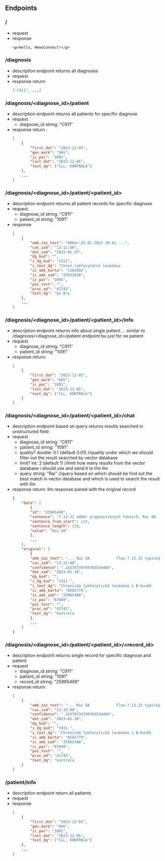 ## Endpoints

### /
- request
- response
    ```html
    <p>Hello, HemoConnect!</p>
    ```


### /diagnosis
- description
    endpoint returns all diagnoses
- request
- response
    return: 
    ```json
    ["C911", ...]
    ```
### /diagnosis/<diagnose_id>/patient
- description
    endpoint returns all patients for specific diagnose
- request
    - diagnose_id string: "C911"
- response
    return :
    ```json
    [
        {
            "first_dat": "2023-12-05",
            "gen_mark": "GHV",
            "ic_pac": "1091",
            "last_dat": "2023-12-05",
            "text_dg": ["CLL, KONTROLA"]
        },
        ...
    ]
    ```

### /diagnosis/<diagnose_id>/patient/<patient_id>
- description
    endpoint returns all patient records for specific diagnose
- request
    - diagnose_id string: "C911"
    - patient_id string: "1091"
- response
    ```json
    [
        {
            "amb_zaz_text": "Odběr:25.01.2023 10:41 ...",
            "cas_zad": "12:11:00",
            "dat_zad": "2023-01-25",
            "dg_kod": "",
            "i_dg_kod": "C911",
            "i_text_dg": "Chron.lymfocytární leukémie                                 ",
            "ic_amb_karta": "1162492",
            "ic_amb_zad": "25933638",
            "ic_pac": "1091",
            "poz_text": "",
            "prac_od": "41742",
            "text_dg": "ko Bry                                                      "
        },
        ...
    ]
    ```

### /diagnosis/<diagnose_id>/patient/<patient_id>/info
- description
    endpoint returns info about single patient ... similar to /diagnosis/<diagnose_id>/patient endpoint bu just for oe patient
- request
    - diagnose_id string: "C911"
    - patient_id string: "1091"
- response
    return: 
    ```json
    [
        {
            "first_dat": "2023-12-05",
            "gen_mark": "GHV",
            "ic_pac": "1091",
            "last_dat": "2023-12-05",
            "text_dg": ["CLL, KONTROLA"]
        }
    ]
    ```


### /diagnosis/<diagnose_id>/patient/<patient_id>/chat
- description 
    endpoint based on query returns results searched in unstructured field
- request
    - diagnose_id string: "C911"
    - patient_id string: "1091"
    - quality? double: 0.1 (default 0.01) //quality under which we should filter out the result searched by vector database
    - limit? int: 2 (default 1) //limit how many results from the vector database i should use and send it to the llm
    - query string: "Rai" //query based on which should be find out the best match in vector database and which is used to search the result with llm
- response
    return: llm response paired with the original record
    ```json
    {
        "data": [
            {
            "id": "25965488",
            "sentence": "7.12.22 odběr prognostikcých faktorů, Rai OA            flow 7.12.23 typický fenotyp B CLL            mutace TP 53 negativní            IGVH 91,32% mutovaný            cytogenetika zatím není",
            "sentence_from_start": 123,
            "sentence_length": 120,
            "value": "Rai OA"
            },
            ...
        ],
        "original": [
            {
            "amb_zaz_text": "... Rai OA            flow 7.12.23 typický fenotyp B CLL ...",
            "cas_zad": "12:33:00",
            "confidence": ".14370739749703534404",
            "dat_zad": "2023-01-18",
            "dg_kod": "",
            "i_dg_kod": "C911 ",
            "i_text_dg": "Chronická lymfocytická leukemie z B-buněk                   ",
            "ic_amb_karta": "6502779",
            "ic_amb_zad": "25965488",
            "ic_pac": "87049",
            "poz_text": "",
            "prac_od": "41742",
            "text_dg": "kontrola                                                    "
            },
            ...
        ]
    }
    ```

### /diagnosis/<diagnose_id>/patient/<patient_id>/<record_id>
- description
    endpoint returns single record for specific diagnose and patient
- request
    - diagnose_id string: "C911"
    - patient_id string: "1091"
    - record_id string: "25965488"
- response
    return:
    ```json
    [
        {
            "amb_zaz_text": "... Rai OA            flow 7.12.23 typický fenotyp B CLL ...",
            "cas_zad": "12:33:00",
            "confidence": ".14370739749703534404",
            "dat_zad": "2023-01-18",
            "dg_kod": "",
            "i_dg_kod": "C911 ",
            "i_text_dg": "Chronická lymfocytická leukemie z B-buněk                   ",
            "ic_amb_karta": "6502779",
            "ic_amb_zad": "25965488",
            "ic_pac": "87049",
            "poz_text": "",
            "prac_od": "41742",
            "text_dg": "kontrola                                                    "
        }
    ]
    ```




### /patient/info
- description
    endpoint return all patients
- request
- response
    ```json
    [
        {
            "first_dat": "2023-12-05",
            "gen_mark": "GHV",
            "ic_pac": "1091",
            "last_dat": "2023-12-05",
            "text_dg": ["CLL, KONTROLA"]
        },
        ...
    ]
    ```
